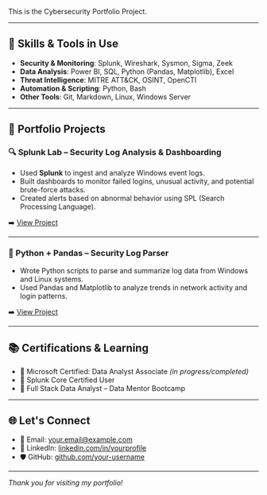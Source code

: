 

This is the Cybersecurity Portfolio Project.

---

## 🔧 Skills & Tools in Use 
- **Security & Monitoring**: Splunk, Wireshark, Sysmon, Sigma, Zeek
- **Data Analysis**: Power BI, SQL, Python (Pandas, Matplotlib), Excel
- **Threat Intelligence**: MITRE ATT&CK, OSINT, OpenCTI
- **Automation & Scripting**: Python, Bash
- **Other Tools**: Git, Markdown, Linux, Windows Server

---

## 📁 Portfolio Projects

### 🔍 Splunk Lab – Security Log Analysis & Dashboarding
- Used **Splunk** to ingest and analyze Windows event logs.
- Built dashboards to monitor failed logins, unusual activity, and potential brute-force attacks.
- Created alerts based on abnormal behavior using SPL (Search Processing Language).

➡️ [View Project](https://api.immersivelabs.online/share/achievements/fcb13280bbde3caaa41152bce1fba494)

---

### 🐍 Python + Pandas – Security Log Parser
- Wrote Python scripts to parse and summarize log data from Windows and Linux systems.
- Used Pandas and Matplotlib to analyze trends in network activity and login patterns.

➡️ [View Project](https://github.com/your-username/log-parser-python)

---

## 📚 Certifications & Learning
- 📜 Microsoft Certified: Data Analyst Associate *(in progress/completed)*
- 📜 Splunk Core Certified User
- 📜 Full Stack Data Analyst – Data Mentor Bootcamp

---

## 🌐 Let's Connect
- 📧 Email: [your.email@example.com](mailto:your.email@example.com)
- 💼 LinkedIn: [linkedin.com/in/yourprofile](https://linkedin.com/in/yourprofile)
- 🛡️ GitHub: [github.com/your-username](https://github.com/your-username)

---

_Thank you for visiting my portfolio!_

